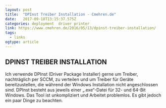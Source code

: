 ```yaml
---
layout: post 
title:  "DPInst Treiber Installation - Cmehren.de" 
date:   2017-09-18T13:15:37.575Z 
categories: deployment  driver printer
link: https://www.cmehren.de/2016/05/13/dpinst-treiber-installation/ 
tags:
  - links
ogtype: article 
---
```


## DPINST TREIBER INSTALLATION
Ich verwende DPInst (Driver Package Installer) gerne um Treiber, nachträglich per SCCM, zu verteilen und um Treiber für Geräte bereitzustellen, die während der Windows Installation nicht angeschlossen sind. DPInst besteht aus jeweils einer „.exe“-Datei für 32- und 64-Bit Windows. Das Tool ist unkompliziert und Arbeitet problemlos. Es gibt jedoch ein paar Dinge zu beachten. 